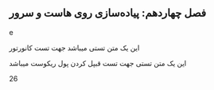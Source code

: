 ## فصل چهاردهم: پیاده‌سازی روی هاست و سرور

e

این یک متن تستی میباشد جهت تست کانورتور


این یک متن تستی جهت تست قبپل کردن پول ریکوست میباشد

26
